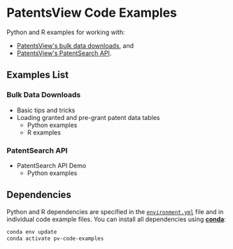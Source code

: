 # PatentsView Code Examples

Python and R examples for working with:
- [PatentsView's bulk data downloads](https://patentsview.org/download/data-download-tables), and
- [PatentsView's PatentSearch API](https://search.patentsview.org/docs/2024/11/06/2.2-release).

## Examples List

### Bulk Data Downloads
- Basic tips and tricks
- Loading granted and pre-grant patent data tables
  - Python examples
  - R examples

### PatentSearch API
- PatentSearch API Demo
  - Python examples

## Dependencies

Python and R dependencies are specified in the [`environment.yml`](environment.yml) file and in individual code example files. You can install all dependencies using [**conda**](https://docs.conda.io/projects/conda/en/latest/index.html):
```bash
conda env update
conda activate pv-code-examples
```
